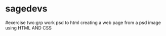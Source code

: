 # sagedevs
#exercise two:grp work 
psd to html
creating a web page from a psd image 
using HTML AND CSS
